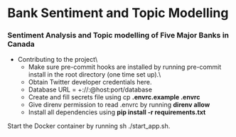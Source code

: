 # Bank Sentiment and Topic Modelling
### Sentiment Analysis and Topic modelling of Five Major Banks in Canada ###


* Contributing to the project\
	* Make sure pre-commit hooks are installed by running pre-commit install in the root directory (one time set up).\
	* Obtain Twitter developer credentials here.
	* Database URL = <dialect>+<driver>://<user>:<password>@host:port/database
	* Create and fill secrets file using cp **.envrc.example .envrc**
	* Give direnv permission to read .envrc by running **direnv allow**
	* Install all dependencies using **pip install -r requirements.txt**
	
Start the Docker container by running sh ./start_app.sh.
